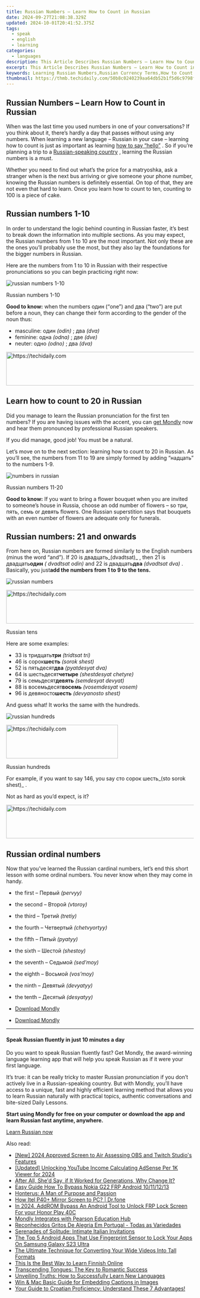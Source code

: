 ```yaml
---
title: Russian Numbers – Learn How to Count in Russian
date: 2024-09-27T21:08:38.329Z
updated: 2024-10-01T20:41:52.375Z
tags:
  - speak
  - english
  - learning
categories:
  - languages
description: This Article Describes Russian Numbers – Learn How to Count in Russian
excerpt: This Article Describes Russian Numbers – Learn How to Count in Russian
keywords: Learning Russian Numbers,Russian Currency Terms,How to Count in Russian,Russian Numerals Tutorial,Basic Russian Math Phrases,Russian Numerical System Overview,Counting Basics in Russian Language Learning
thumbnail: https://thmb.techidaily.com/50b8c0240239aa64db52b1f5d6c9798f04334cb3acf289ccfe4f5fa8ce22d8a0.jpg
---
```


## Russian Numbers – Learn How to Count in Russian

 When was the last time you used numbers in one of your conversations? If you think about it, there’s hardly a day that passes without using any numbers. When learning a new language – Russian in your case – learning how to count is just as important as learning [how to say “hello”](https://shop.mondly.com/affiliate.php?ACCOUNT=ATISTUDI&AFFILIATE=108875&PATH=https://www.mondly.com?AFFILIATE=108875) . So if you’re planning a trip to a [Russian-speaking country](https://shop.mondly.com/affiliate.php?ACCOUNT=ATISTUDI&AFFILIATE=108875&PATH=https://www.mondly.com?AFFILIATE=108875) , learning the Russian numbers is a must.

 Whether you need to find out what’s the price for a matryoshka, ask a stranger when is the next bus arriving or give someone your phone number, knowing the Russian numbers is definitely essential. On top of that, they are not even that hard to learn. Once you learn how to count to ten, counting to 100 is a piece of cake.

## Russian numbers 1-10

 In order to understand the logic behind counting in Russian faster, it’s best to break down the information into multiple sections. As you may expect, the Russian numbers from 1 to 10 are the most important. Not only these are the ones you’ll probably use the most, but they also lay the foundations for the bigger numbers in Russian.

 Here are the numbers from 1 to 10 in Russian with their respective pronunciations so you can begin practicing right now:

![russian numbers 1-10](https://edge.mondly.com/blog/wp-content/uploads/2020/04/russian-numbers-1-10-600x424.jpg "Russian Numbers - Learn How To Count In Russian 2")

 Russian numbers 1-10

**Good to know:** when the numbers один (“one”) and два (“two”) are put before a noun, they can change their form according to the gender of the noun thus:

* masculine: один _(odin)_ ; два _(dva)_
* feminine: одна _(odna)_ ; две _(dve)_
* neuter: одно _(odno)_ ; два _(dva)_

<!-- affiliate ads begin -->
<a href="https://versadesk.pxf.io/c/5597632/1815679/21290" target="_top" id="1815679">
  <img src="//a.impactradius-go.com/display-ad/21290-1815679" border="0" alt="https://techidaily.com" width="728" height="90"/>
</a>
<img height="0" width="0" src="https://versadesk.pxf.io/i/5597632/1815679/21290" style="position:absolute;visibility:hidden;" border="0" />
<!-- affiliate ads end -->

## Learn how to count to 20 in Russian

 Did you manage to learn the Russian pronunciation for the first ten numbers? If you are having issues with the accent, you can [get Mondly](https://app.adjust.io/5ixfg4k?campaign=blog-post-id-4729&fallback=https%3A%2F%2Fapp.mondly.com?avangate%5Fsrc=blog-post-id-4729?mother%5Flang=en%5Fus?target%5Flang=ru&redirect%5Fandroid=https%3A%2F%2Fplay.google.com%2Fstore%2Fapps%2Fdetails%3Fid%3Dcom.atistudios.mondly.languages&redirect%5Fios=https%3A%2F%2Fitunes.apple.com%2Fapp%2Fid987873536&redirect%5Fmacos=https%3A%2F%2Fapp.mondly.com?avangate%5Fsrc=blog-post-id-4729?mother%5Flang=en%5Fus?target%5Flang=ru) now and hear them pronounced by professional Russian speakers.

If you did manage, good job! You must be a natural.

 Let’s move on to the next section: learning how to count to 20 in Russian. As you’ll see, the numbers from 11 to 19 are simply formed by adding “надцать” to the numbers 1-9.

![numbers in russian](https://edge.mondly.com/blog/wp-content/uploads/2020/04/numbers-in-russian-600x424.jpg "Russian Numbers - Learn How To Count In Russian 3")

 Russian numbers 11-20

**Good to know:** If you want to bring a flower bouquet when you are invited to someone’s house in Russia, choose an odd number of flowers – so три, пять, семь or девять flowers. One Russian superstition says that bouquets with an even number of flowers are adequate only for funerals.

## Russian numbers: 21 and onwards

 From here on, Russian numbers are formed similarly to the English numbers (minus the word “and”). If 20 is двадцать_(dvadtsat)_ , then 21 is двадцать**один** _(_ _dvadtsat odin)_ and 22 is двадцать**два** _(dvadtsat dva)_ . Basically, you just**add the numbers from 1 to 9 to the tens.**

![russian numbers](https://edge.mondly.com/blog/wp-content/uploads/2020/04/russian-numbers-600x424.jpg "Russian Numbers - Learn How To Count In Russian 4")

<!-- affiliate ads begin -->
<a href="https://appsumo.8odi.net/c/5597632/2043855/7443" target="_top" id="2043855">
  <img src="//a.impactradius-go.com/display-ad/7443-2043855" border="0" alt="https://techidaily.com" width="728" height="90"/>
</a>
<img height="0" width="0" src="https://appsumo.8odi.net/i/5597632/2043855/7443" style="position:absolute;visibility:hidden;" border="0" />
<!-- affiliate ads end -->

 Russian tens

Here are some examples:

* 33 is тридцать**три** _(tridtsat tri)_
* 46 is сорок**шесть** _(sorok shest)_
* 52 is пятьдесят**два** _(pyatdesyat dva)_
* 64 is шестьдесят**четыре** _(shestdesyat chetyre)_
* 79 is семьдесят**девять** _(semdesyat devyat)_
* 88 is восемьдесят**восемь** _(vosemdesyat vosem)_
* 96 is девяносто**шесть** _(devyanosto shest)_

And guess what! It works the same with the hundreds.

![russian hundreds](https://edge.mondly.com/blog/wp-content/uploads/2020/04/russian-hundreds-600x424.jpg "Russian Numbers - Learn How To Count In Russian 5")

<!-- affiliate ads begin -->
<a href="https://aligracehair.sjv.io/c/5597632/2115932/19272" target="_top" id="2115932">
  <img src="//a.impactradius-go.com/display-ad/19272-2115932" border="0" alt="https://techidaily.com" width="300" height="90"/>
</a>
<img height="0" width="0" src="https://aligracehair.sjv.io/i/5597632/2115932/19272" style="position:absolute;visibility:hidden;" border="0" />
<!-- affiliate ads end -->

 Russian hundreds

 For example, if you want to say 146, you say сто сорок шесть_(sto sorok shest)_ .

Not as hard as you’d expect, is it?

<!-- affiliate ads begin -->
<a href="https://aligracehair.sjv.io/c/5597632/2135361/19272" target="_top" id="2135361">
  <img src="//a.impactradius-go.com/display-ad/19272-2135361" border="0" alt="https://techidaily.com" width="728" height="90"/>
</a>
<img height="0" width="0" src="https://aligracehair.sjv.io/i/5597632/2135361/19272" style="position:absolute;visibility:hidden;" border="0" />
<!-- affiliate ads end -->

## Russian ordinal numbers

 Now that you’ve learned the Russian cardinal numbers, let’s end this short lesson with some ordinal numbers. You never know when they may come in handy.

* the first – Первый _(pervyy)_
* the second – Второй _(vtoroy)_
* the third – Третий _(tretiy)_
* the fourth – Четвертый _(chetvyortyy)_
* the fifth – Пятый _(pyatyy)_
* the sixth – Шестой _(shestoy)_
* the seventh – Седьмой _(sed’moy)_
* the eighth – Восьмой _(vos’moy)_
* the ninth – Девятый _(devyatyy)_
* the tenth – Десятый _(desyatyy)_

* [Download Mondly](https://www.facebook.com/sharer/sharer.php?u=https%3A%2F%2Fwww.mondly.com%2Fblog%2Frussian-numbers%2F&t=Russian+Numbers+%E2%80%93+Learn+How+to+Count+in+Russian "Share on Facebook")
* [Download Mondly](https://shop.mondly.com/affiliate.php?ACCOUNT=ATISTUDI&AFFILIATE=108875&PATH=https://www.mondly.com?AFFILIATE=108875)

---

#### Speak Russian fluently in just 10 minutes a day

 Do you want to speak Russian fluently fast? Get Mondly, the award-winning language learning app that will help you speak Russian as if it were your first language.

 It’s true: it can be really tricky to master Russian pronunciation if you don’t actively live in a Russian-speaking country. But with Mondly, you’ll have access to a unique, fast and highly efficient learning method that allows you to learn Russian naturally with practical topics, authentic conversations and bite-sized Daily Lessons.

 **Start using Mondly for free on your computer or download the app and learn Russian fast anytime, anywhere.**

[Learn Russian now](https://adjt.mondly.com/5ixfg4k?campaign=blog-post-id-4729&fallback=https%3A%2F%2Fapp.mondly.com%3Futm%5Fmedium%3Dblog%5Fblog-post-id-4729%26utm%5Fsource%3Dblog-post-id-4729&redirect%5Fmacos=https%3A%2F%2Fapp.mondly.com%3Futm%5Fmedium%3Dblog%5Fblog-post-id-4729%26utm%5Fsource%3Dblog-post-id-4729&redirect%5Fandroid=https%3A%2F%2Fplay.google.com%2Fstore%2Fapps%2Fdetails%3Fid%3Dcom.atistudios.mondly.languages%3Futm%5Fmedium%3Dblog%5Fblog-post-id-4729%26utm%5Fsource%3Dblog-post-id-4729&redirect%5Fios=https%3A%2F%2Fapps.apple.com%2Fapp%2Fapple-store%2Fid987873536%3Fpt%3D78954800%26ct%3Dblog-post-id-4729%26mt%3D8 "Learn Russian now")

<ins class="adsbygoogle"
     style="display:block"
     data-ad-format="autorelaxed"
     data-ad-client="ca-pub-7571918770474297"
     data-ad-slot="1223367746"></ins>

<ins class="adsbygoogle"
     style="display:block"
     data-ad-client="ca-pub-7571918770474297"
     data-ad-slot="8358498916"
     data-ad-format="auto"
     data-full-width-responsive="true"></ins>

<span class="atpl-alsoreadstyle">Also read:</span>
<div><ul>
<li><a href="https://screen-capture.techidaily.com/new-2024-approved-screen-to-air-assessing-obs-and-twitch-studios-features/"><u>[New] 2024 Approved Screen to Air Assessing OBS and Twitch Studio's Features</u></a></li>
<li><a href="https://youtube-blog.techidaily.com/ed-unlocking-youtube-income-calculating-adsense-per-1k-viewer-for-2024/"><u>[Updated] Unlocking YouTube Income Calculating AdSense Per 1K Viewer for 2024</u></a></li>
<li><a href="https://tech-savvy.techidaily.com/after-all-shed-say-if-it-worked-for-generations-why-change-it/"><u>After All, She'd Say, if It Worked for Generations, Why Change It?</u></a></li>
<li><a href="https://android-frp.techidaily.com/easy-guide-how-to-bypass-nokia-g22-frp-android-10111213-by-drfone-android/"><u>Easy Guide How To Bypass Nokia G22 FRP Android 10/11/12/13</u></a></li>
<li><a href="https://mondly-stories.techidaily.com/honterus-a-man-of-purpose-and-passion/"><u>Honterus: A Man of Purpose and Passion</u></a></li>
<li><a href="https://screen-mirror.techidaily.com/how-itel-p40plus-mirror-screen-to-pc-drfone-by-drfone-android/"><u>How Itel P40+ Mirror Screen to PC? | Dr.fone</u></a></li>
<li><a href="https://bypass-frp.techidaily.com/in-2024-addrom-bypass-an-android-tool-to-unlock-frp-lock-screen-for-your-honor-play-40c-by-drfone-android/"><u>In 2024, AddROM Bypass An Android Tool to Unlock FRP Lock Screen For your Honor Play 40C</u></a></li>
<li><a href="https://mondly-stories.techidaily.com/mondly-integrates-with-pearson-education-hub/"><u>Mondly Integrates with Pearson Education Hub</u></a></li>
<li><a href="https://mondly-stories.techidaily.com/reconhecidos-gritos-de-alegria-em-portugal-todas-as-variedades/"><u>Reconhecidos Gritos De Alegria Em Portugal - Todas as Variedades</u></a></li>
<li><a href="https://mondly-stories.techidaily.com/serenades-of-solitude-intimate-italian-invitations/"><u>Serenades of Solitude: Intimate Italian Invitations</u></a></li>
<li><a href="https://android-unlock.techidaily.com/the-top-5-android-apps-that-use-fingerprint-sensor-to-lock-your-apps-on-samsung-galaxy-s23-ultra-by-drfone-android/"><u>The Top 5 Android Apps That Use Fingerprint Sensor to Lock Your Apps On Samsung Galaxy S23 Ultra</u></a></li>
<li><a href="https://video-capture.techidaily.com/the-ultimate-technique-for-converting-your-wide-videos-into-tall-formats/"><u>The Ultimate Technique for Converting Your Wide Videos Into Tall Formats</u></a></li>
<li><a href="https://mondly-stories.techidaily.com/this-is-the-best-way-to-learn-finnish-online/"><u>This Is the Best Way to Learn Finnish Online</u></a></li>
<li><a href="https://mondly-stories.techidaily.com/transcending-tongues-the-key-to-romantic-success/"><u>Transcending Tongues: The Key to Romantic Success</u></a></li>
<li><a href="https://mondly-stories.techidaily.com/unveiling-truths-how-to-successfully-learn-new-languages/"><u>Unveiling Truths: How to Successfully Learn New Languages</u></a></li>
<li><a href="https://article-tips.techidaily.com/win-and-mac-basic-guide-for-embedding-captions-in-images/"><u>Win & Mac Basic Guide for Embedding Captions in Images</u></a></li>
<li><a href="https://mondly-stories.techidaily.com/your-guide-to-croatian-proficiency-understand-these-7-advantages/"><u>Your Guide to Croatian Proficiency: Understand These 7 Advantages!</u></a></li>
</ul></div>

